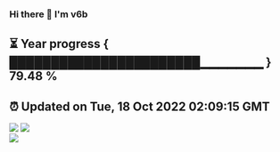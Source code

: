 ### Hi there 👋  I'm v6b  
⏳ Year progress { ███████████████████████▁▁▁▁▁▁▁ } 79.48 %
---
⏰ Updated on Tue, 18 Oct 2022 02:09:15 GMT
---
![](https://github-readme-stats.vercel.app/api?username=v6b&bg_color=30,e96443,904e95&title_color=fff&text_color=fff&layout=compact)
![](https://github-readme-stats.vercel.app/api/top-langs/?username=v6b&layout=compact&bg_color=30,e96443,904e95&title_color=fff&text_color=fff)  
![](https://gcore.jsdelivr.net/gh/v6b/v6b@main/assets/github-contribution-grid-snake.svg)

